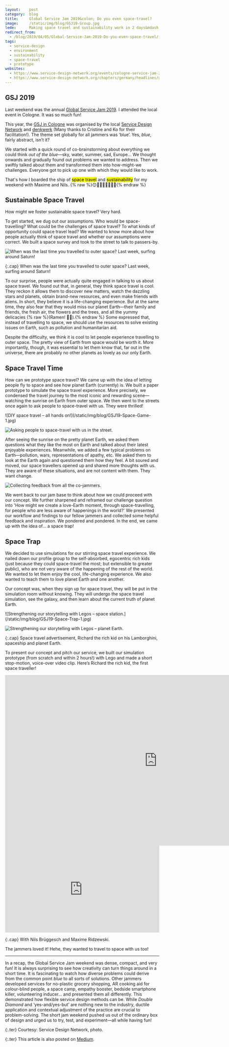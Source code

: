 ```yaml
---
layout:    post
category:  blog
title:     Global Service Jam 2019&colon; Do you even space-travel?
image:     /static/img/blog/GSJ19-Group.jpg
lede:      Making space travel and sustainability work in 2 days&mdash;the magic of Service Design jam!
redirect_from:
  - /blog/2019/04/05/Global-Service-Jam-2019-Do-you-even-space-travel/
tags:
  - service-design
  - environment
  - sustainability
  - space-travel
  - prototype
websites:
  - https://www.service-design-network.org/events/cologne-service-jam-2019 (obsolete)
  - https://www.service-design-network.org/chapters/germany/headlines/global-service-jam-cologne
---
```


## GSJ 2019
Last weekend was the annual [Global Service Jam 2019](http://globaljams.org/jam/globalservicejam). I attended the local event in Cologne. It was so much fun!

This year, the [GSJ in Cologne](https://www.service-design-network.org/chapters/germany/headlines/global-service-jam-cologne) was organised by the local [Service Design Network](https://www.service-design-network.org) and [denkwerk](https://www.denkwerk.com) (Many thanks to Cristine and Ko for their facilitation!). The theme set globally for all jammers was ‘blue’. Yes, *blue*, fairly abstract, isn’t it?

We started with a quick round of co-brainstorming about everything we could think *out of the blue*—sky, water, summer, sad, Europe… We thought onwards and gradually found out problems we wanted to address. Then we swiftly talked about them and transformed them into how-might-we challenges. Everyone got to pick up one with which they would like to work.

That's how I boarded the ship of <mark>space travel</mark> and <mark>sustainability</mark> for my weekend with Maxime and Nils. {% raw %}<span style="display: inline-block">😊🧔🏼👱🏻‍♀️🚀✨</span>{% endraw %}

## Sustainable Space Travel
How might we foster sustainable space travel? Very hard.

To get started, we dug out our assumptions. Who would be space-travelling? What could be the challenges of space travel? To what kinds of opportunity could space travel lead? We wanted to know more about how people actually think of space travel and whether our assumptions were correct. We built a space survey and took to the street to talk to passers-by.

![When was the last time you travelled to outer space? Last week, surfing around Saturn!](/static/img/blog/GSJ19-Space-Survey.jpg)

{:.cap}
When was the last time you travelled to outer space? Last week, surfing around Saturn!

To our surprise, people were actually quite engaged in talking to us about space travel. We found out that, in general, they think space travel is cool. They reckon it allows them to discover new matters, watch the dazzling stars and planets, obtain brand-new resources, and even make friends with aliens. In short, they believe it is a life-changing experience. But at the same time, they also fear that they would miss our planet Earth—their family and friends, the fresh air, the flowers and the trees, and all the yummy delicacies {% raw %}<span style="display: inline-block">(Ramen! 🍜🍥).</span>{% endraw %} Some expressed that, instead of travelling to space, we should use the resources to solve existing issues on Earth, such as pollution and humanitarian aid.

Despite the difficulty, we think it is cool to let people experience travelling to outer space. The pretty view of Earth from space would be worth it. More importantly, though, it was essential to let them know that, far out in the universe, there are probably no other planets as lovely as our only Earth.

## Space Travel Time

How can we prototype space travel? We came up with the idea of letting people fly to space and see how planet Earth (currently) is. We built a paper prototype to simulate the space travel experience. More precisely, we condensed the travel journey to the most iconic and rewarding scene—watching the sunrise on Earth from outer space. We then went to the streets once again to ask people to space-travel with us. They were thrilled!

<div class="multi-img wide" markdown="1">
![DIY space travel – all hands on!](/static/img/blog/GSJ19-Space-Game-1.jpg)

![Asking people to space-travel with us in the street.](/static/img/blog/GSJ19-Space-Game-3.jpg)
</div>

After seeing the sunrise on the pretty planet Earth, we asked them questions what they like the most on Earth and talked about their latest enjoyable experiences. Meanwhile, we added a few typical problems on Earth—pollution, wars, representations of apathy, etc. We asked them to look at the Earth again and questioned them how they feel. A bit soured and moved, our space travellers opened up and shared more thoughts with us. They are aware of these situations, and are not content with them. They want change.

![Collecting feedback from all the co-jammers.](/static/img/blog/GSJ19-Feedback.jpg)

We went back to our jam base to think about how we could proceed with our concept. We further sharpened and reframed our challenge question into 'How might we create a love-Earth moment, through space-travelling, for people who are less aware of happenings in the world?' We presented our workflow and findings to our fellow jammers and collected some helpful feedback and inspiration. We pondered and pondered. In the end, we came up with the idea of… a space trap!

## Space Trap
We decided to use simulations for our stirring space travel experience. We nailed down our profile group to the self-absorbed, egocentric rich kids (just because they could space-travel the most; but extensible to greater public), who are not very aware of the happening of the rest of the world. We wanted to let them enjoy the cool, life-changing experience. We also wanted to teach them to love planet Earth and one another.

Our concept was, when they sign up for space travel, they will be put in the simulation room without knowing. They will undergo the space travel simulation, see the galaxy, and then learn about the current truth of planet Earth.

<div class="multi-img wide" markdown="1">
![Strengthening our storytelling with Legos – space station.](/static/img/blog/GSJ19-Space-Trap-1.jpg)

![Strengthening our storytelling with Legos – planet Earth.](/static/img/blog/GSJ19-Space-Trap-2.jpg)
</div>

{:.cap}
Space travel advertisement, Richard the rich kid on his Lamborghini, spaceship and planet Earth.

To present our concept and pitch our service, we built our simulation prototype (from scratch and within 2 hours!) with Lego and made a short stop-motion, voice-over video clip. Here’s Richard the rich kid, the first space traveller!

<!---
![with Nils Brüggesch and Maxime Ridzewski](/videos/blog/Space-Trap-Final.mov)
[On Vimeo](https://vimeo.com/327940314)
<video width="992" controls autoplay>
<source src="http://www.pipipi.de/fileadmin/dam/awards/tintoretto2go/tintoretto2go_master_mp4_en_klein_2.mp4" type="video/mp4">
</video>
--->

<div class="e-iframe">
<iframe src="https://player.vimeo.com/video/327940314" width="992" height="558" frameborder="0" allow="autoplay; fullscreen" allowfullscreen></iframe>
</div>

<div style="padding:56.25% 0 0 0;position:relative;">
<iframe src="https://player.vimeo.com/video/327940314?byline=0&portrait=0" style="position:absolute;top:0;left:0;width:100%;height:100%;" frameborder="0" allow="autoplay; fullscreen; picture-in-picture" allowfullscreen></iframe></div>
<script src="https://player.vimeo.com/api/player.js"></script>

{:.cap}
With Nils Brüggesch and Maxime Ridzewski.

The jammers loved it! Hehe, they wanted to travel to space with us too!

-------

In a recap, the Global Service Jam weekend was dense, compact, and very fun! It is always surprising to see how creativity can turn things around in a short time. It is fascinating to watch how diverse problems could derive from the common point *blue* to all sorts of solutions. Other jammers developed services for no-plastic grocery shopping, AR cooking aid for colour-blind people, a space camp, empathy booster, bedside smartphone killer, volunteering inducer… and presented them all differently. This demonstrated how flexible service design methods can be. While <i>Double Diamond</i> and ‘yes-and/yes-but’ are nothing new to the industry, ductile application and contextual adjustment of the practice are crucial to problem-solving. The short jam weekend pushed us out of the ordinary box of design and urged us to try, test, and experiment—all while having fun!

{:.ter}
Courtesy: Service Design Network, photo.

{:.ter}
This article is also posted on [Medium](https://medium.com/denkwerk-stories/global-service-jam-2019-do-you-even-space-travel-7eb76c1f8f19).